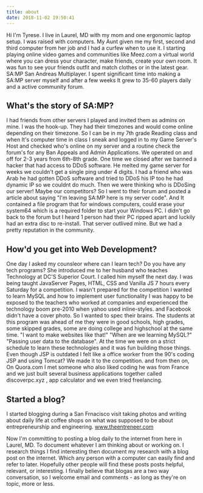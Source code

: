 ```yaml
---
title: about
date: 2018-11-02 19:50:41
---
```


Hi I'm Tyrese. I live in Laurel, MD with my mom and one ergonomic laptop setup. I was raised with computers. My Aunt given me my first, second and third computer from her job and I had a curfew when to use it. I starting playing online video games and communities like Meez.com a virtual world where you can dress your character, make friends, create your own room. It was fun to see your friends outfit and match clothes or in the latest gear. SA:MP San Andreas Multiplayer. I spent significant time into making a SA:MP server myself and after a few weeks It grew to 35-60 players daily and a active community forum. 

## What's the story of SA:MP?

I had friends from other servers I played and invited them as admins on mine. I was the hook-up. They had their timezones and would come online depending on their timezone. So I can be in my 7th grade Reading class and when It's computer time in class I sneak and logged in to my Game Server's Host and checked who's online on my server and a routine check the forum's for any Ban Appeals and Admin Applications. We operated on and off for 2-3 years from 6th-8th grade. One time we closed after we banned a hacker that had access to DDoS software. He melted my game server for weeks we couldn't get a single ping under 4 digits. I had a friend who was Arab he had gotten DDoS software and tried to DDoS his IP too he had dynamic IP so we couldnt do much. Then we were thinking who is DDoSing our server! Maybe our competitors? So I went to their forum and posted a article about saying "I'm leaving SA:MP here is my server code". And It contained a file program that for windows computers, could erase your system64 which is a required folder to start your Windows PC. I didn't go back to the forum but I heard 1 person had their PC ripped apart and luckily had an extra disc to re-install. That server outlived mine. But we had a pretty reputation in the community.

## How'd you get into Web Development?
One day I asked my counsleor where can I learn tech? Do you have any tech programs? She introduced me to her husband who teaches Technology at DC'S Superior Court. I called him myself the next day. I was being taught JavaServer Pages, HTML, CSS and Vanilla JS 7 hours every Saturday for a competition. I wasn't prepared for the competition I wanted to learn MySQL and how to implement user functionality I was happy to be exposed to the teachers who worked at companies and experienced the technology boom pre-2010 when yahoo used inline-styles. and Facebook didn't have a cover photo. So I wanted to spec their brains. The students at this program was ahead of me they were in good schools, high grades, some skipped grades, some are doing college and highschool at the same time. "I want to make websites like that!" "When are we learning MySQL?" "Passing user data to the database".  At the time we were on a strict schedule to learn these technologies and it was fun building those things. Even though JSP is outdated I felt like a office worker from the 90's coding JSP and using Tomcat?
We made it to the competition. and from then on, On Quora.com I met someone who also liked coding he was from France and we just built several business applications together called
discoverpc.xyz , app calculator and we even tried freelancing. 

## Started a blog?
I started blogging during a San Frnacisco visit taking photos and writing about daily life at coffee shops on what was supposed to be about entrepreneurship and engineering. www.theentreneer.com

Now I'm committing to posting a blog daily to the internet from here in Laurel, MD. To document whatever I am thinking about or working on. I research things I find interesting then document my research with a blog post on the internet. Which any person with a computer can easily find and refer to later. Hopefully other people will find these posts posts helpful, relevant, or interesting. I finally believe that blogas are a two way conversation, so I welcome email and comments - as long as they're on topic, more or less.